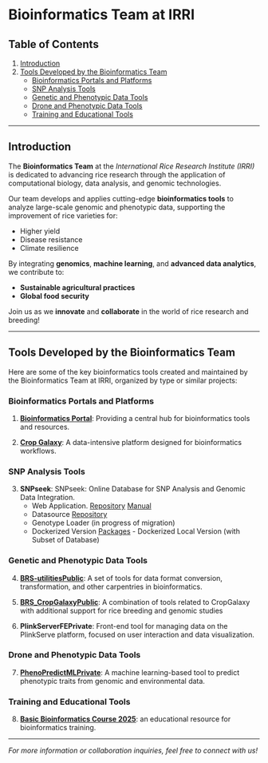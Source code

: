 # Bioinformatics Team at IRRI

## Table of Contents
1. [Introduction](#bioinformatics-team-at-irri)
2. [Tools Developed by the Bioinformatics Team](#tools-developed-by-the-bioinformatics-team)
   - [Bioinformatics Portals and Platforms](#bioinformatics-portals-and-platforms)
   - [SNP Analysis Tools](#snp-analysis-tools)
   - [Genetic and Phenotypic Data Tools](#genetic-and-phenotypic-data-tools)
   - [Drone and Phenotypic Data Tools](#drone-and-phenotypic-data-tools)
   - [Training and Educational Tools](#training-and-educational-tools)

---
## Introduction
The **Bioinformatics Team** at the *International Rice Research Institute (IRRI)* is dedicated to advancing rice research through the application of computational biology, data analysis, and genomic technologies.

Our team develops and applies cutting-edge **bioinformatics tools** to analyze large-scale genomic and phenotypic data, supporting the improvement of rice varieties for:
- Higher yield
- Disease resistance
- Climate resilience

By integrating **genomics**, **machine learning**, and **advanced data analytics**, we contribute to:
- **Sustainable agricultural practices**
- **Global food security**

Join us as we **innovate** and **collaborate** in the world of rice research and breeding!

---

## Tools Developed by the Bioinformatics Team

Here are some of the key bioinformatics tools created and maintained by the Bioinformatics Team at IRRI, organized by type or similar projects:

### **Bioinformatics Portals and Platforms**
1. **<a href="https://bioinfo.irri.org/" target="_blank" rel="noopener noreferrer">
Bioinformatics Portal</a>**: Providing a central hub for bioinformatics tools and resources.  
  
2. **[Crop Galaxy](https://github.com/IRRI-Bioinformatics-Official/Cropgalaxy)**: A data-intensive platform designed for bioinformatics workflows.  
   
      
### **SNP Analysis Tools**
3. **SNPseek**: SNPseek: Online Database for SNP Analysis and Genomic Data Integration.  
   - Web Application. [Repository](https://github.com/IRRI-Bioinformatics-Official/SNPseekv3)  [Manual](https://github.com/IRRI-Bioinformatics-Official/SNP-Seekv3-Manual)
   - Datasource [Repository](https://github.com/IRRI-Bioinformatics-Official/SNPseek-Datasource)
   - Genotype Loader (in progress of migration) 
   - Dockerized Version  [Packages](https://github.com/orgs/IRRI-Bioinformatics-Official/packages) - Dockerized Local Version (with Subset of Database)
   
### **Genetic and Phenotypic Data Tools**
4. **[BRS-utilitiesPublic](https://github.com/IRRI-Bioinformatics-Official/BRS-utilities)**: A set of tools for data format conversion, transformation, and other carpentries in bioinformatics.  
   
5. **[BRS_CropGalaxyPublic](https://github.com/IRRI-Bioinformatics-Official/BRS_CropGalaxy)**: A combination of tools related to CropGalaxy with additional support for rice breeding and genomic studies

6. **PlinkServerFEPrivate**: Front-end tool for managing data on the PlinkServe platform, focused on user interaction and data visualization.
   
### **Drone and Phenotypic Data Tools**

7. **[PhenoPredictMLPrivate](https://github.com/IRRI-Bioinformatics-Official/PhenoPredictML)**: A machine learning-based tool to predict phenotypic traits from genomic and environmental data.  
   
### **Training and Educational Tools**
8. **[Basic Bioinformatics Course 2025](https://github.com/IRRI-Bioinformatics-Official/bbc2025v1)**:  an educational resource for bioinformatics training.  
   
---

*For more information or collaboration inquiries, feel free to connect with us!*
